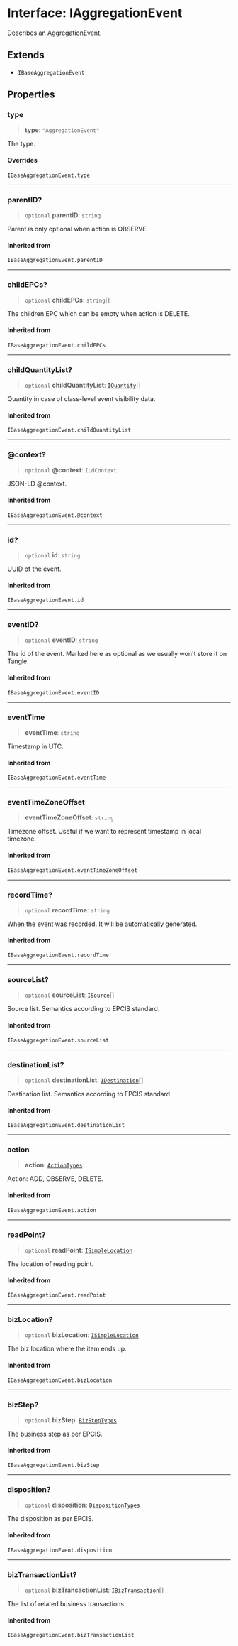 # Interface: IAggregationEvent

Describes an AggregationEvent.

## Extends

- `IBaseAggregationEvent`

## Properties

### type

> **type**: `"AggregationEvent"`

The type.

#### Overrides

`IBaseAggregationEvent.type`

***

### parentID?

> `optional` **parentID**: `string`

Parent is only optional when action is OBSERVE.

#### Inherited from

`IBaseAggregationEvent.parentID`

***

### childEPCs?

> `optional` **childEPCs**: `string`[]

The children EPC which can be empty when action is DELETE.

#### Inherited from

`IBaseAggregationEvent.childEPCs`

***

### childQuantityList?

> `optional` **childQuantityList**: [`IQuantity`](IQuantity.md)[]

Quantity in case of class-level event visibility data.

#### Inherited from

`IBaseAggregationEvent.childQuantityList`

***

### @context?

> `optional` **@context**: `ILdContext`

JSON-LD @context.

#### Inherited from

`IBaseAggregationEvent.@context`

***

### id?

> `optional` **id**: `string`

UUID of the event.

#### Inherited from

`IBaseAggregationEvent.id`

***

### eventID?

> `optional` **eventID**: `string`

The id of the event. Marked here as optional as we usually won't store it on Tangle.

#### Inherited from

`IBaseAggregationEvent.eventID`

***

### eventTime

> **eventTime**: `string`

Timestamp in UTC.

#### Inherited from

`IBaseAggregationEvent.eventTime`

***

### eventTimeZoneOffset

> **eventTimeZoneOffset**: `string`

Timezone offset. Useful if we want to represent timestamp in local timezone.

#### Inherited from

`IBaseAggregationEvent.eventTimeZoneOffset`

***

### recordTime?

> `optional` **recordTime**: `string`

When the event was recorded. It will be automatically generated.

#### Inherited from

`IBaseAggregationEvent.recordTime`

***

### sourceList?

> `optional` **sourceList**: [`ISource`](ISource.md)[]

Source list. Semantics according to EPCIS standard.

#### Inherited from

`IBaseAggregationEvent.sourceList`

***

### destinationList?

> `optional` **destinationList**: [`IDestination`](IDestination.md)[]

Destination list. Semantics according to EPCIS standard.

#### Inherited from

`IBaseAggregationEvent.destinationList`

***

### action

> **action**: [`ActionTypes`](../type-aliases/ActionTypes.md)

Action: ADD, OBSERVE, DELETE.

#### Inherited from

`IBaseAggregationEvent.action`

***

### readPoint?

> `optional` **readPoint**: [`ISimpleLocation`](ISimpleLocation.md)

The location of reading point.

#### Inherited from

`IBaseAggregationEvent.readPoint`

***

### bizLocation?

> `optional` **bizLocation**: [`ISimpleLocation`](ISimpleLocation.md)

The biz location where the item ends up.

#### Inherited from

`IBaseAggregationEvent.bizLocation`

***

### bizStep?

> `optional` **bizStep**: [`BizStepTypes`](../type-aliases/BizStepTypes.md)

The business step as per EPCIS.

#### Inherited from

`IBaseAggregationEvent.bizStep`

***

### disposition?

> `optional` **disposition**: [`DispositionTypes`](../type-aliases/DispositionTypes.md)

The disposition as per EPCIS.

#### Inherited from

`IBaseAggregationEvent.disposition`

***

### bizTransactionList?

> `optional` **bizTransactionList**: [`IBizTransaction`](IBizTransaction.md)[]

The list of related business transactions.

#### Inherited from

`IBaseAggregationEvent.bizTransactionList`
